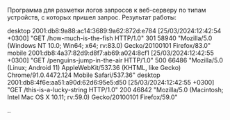 Программа для разметки логов запросов к веб-серверу по типам устройств, с которых пришел запрос.
Результат работы:

desktop 2001:db8:9a88:ac14:3689:9a62:872d:e784 [25/03/2024:12:42:54 +0300] "GET /how-much-is-the-fish HTTP/1.0" 301 58940 "Mozilla/5.0 (Windows NT 10.0; Win64; x64; rv:83.0) Gecko/20100101 Firefox/83.0"
mobile 2001:db8:4a37:82d9:d8f7:ab69:a024:8cf1 [25/03/2024:12:42:55 +0300] "GET /penguins-jump-in-the-air HTTP/1.0" 500 66486 "Mozilla/5.0 (Linux; Android 11) AppleWebKit/537.36 (KHTML, like Gecko) Chrome/91.0.4472.124 Mobile Safari/537.36"
desktop 2001:db8:4f6e:aa51:a90d:62d6:95e5:d50 [25/03/2024:12:42:55 +0300] "GET /this-is-a-lucky-string HTTP/1.0" 200 46842 "Mozilla/5.0 (Macintosh; Intel Mac OS X 10.11; rv:59.0) Gecko/20100101 Firefox/59.0"

..
